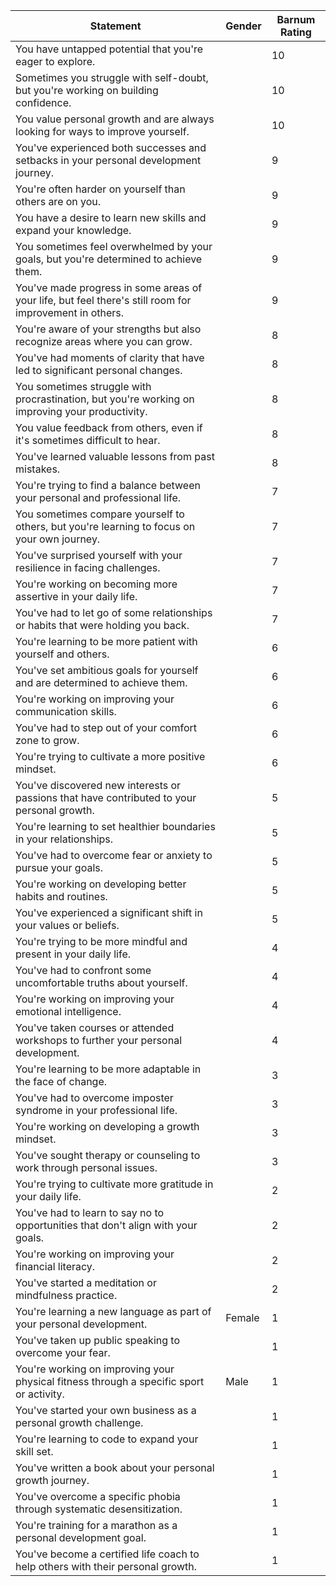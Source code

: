 | Statement | Gender | Barnum Rating |
|-----------|--------|---------------|
| You have untapped potential that you're eager to explore. | | 10 |
| Sometimes you struggle with self-doubt, but you're working on building confidence. | | 10 |
| You value personal growth and are always looking for ways to improve yourself. | | 10 |
| You've experienced both successes and setbacks in your personal development journey. | | 9 |
| You're often harder on yourself than others are on you. | | 9 |
| You have a desire to learn new skills and expand your knowledge. | | 9 |
| You sometimes feel overwhelmed by your goals, but you're determined to achieve them. | | 9 |
| You've made progress in some areas of your life, but feel there's still room for improvement in others. | | 9 |
| You're aware of your strengths but also recognize areas where you can grow. | | 8 |
| You've had moments of clarity that have led to significant personal changes. | | 8 |
| You sometimes struggle with procrastination, but you're working on improving your productivity. | | 8 |
| You value feedback from others, even if it's sometimes difficult to hear. | | 8 |
| You've learned valuable lessons from past mistakes. | | 8 |
| You're trying to find a balance between your personal and professional life. | | 7 |
| You sometimes compare yourself to others, but you're learning to focus on your own journey. | | 7 |
| You've surprised yourself with your resilience in facing challenges. | | 7 |
| You're working on becoming more assertive in your daily life. | | 7 |
| You've had to let go of some relationships or habits that were holding you back. | | 7 |
| You're learning to be more patient with yourself and others. | | 6 |
| You've set ambitious goals for yourself and are determined to achieve them. | | 6 |
| You're working on improving your communication skills. | | 6 |
| You've had to step out of your comfort zone to grow. | | 6 |
| You're trying to cultivate a more positive mindset. | | 6 |
| You've discovered new interests or passions that have contributed to your personal growth. | | 5 |
| You're learning to set healthier boundaries in your relationships. | | 5 |
| You've had to overcome fear or anxiety to pursue your goals. | | 5 |
| You're working on developing better habits and routines. | | 5 |
| You've experienced a significant shift in your values or beliefs. | | 5 |
| You're trying to be more mindful and present in your daily life. | | 4 |
| You've had to confront some uncomfortable truths about yourself. | | 4 |
| You're working on improving your emotional intelligence. | | 4 |
| You've taken courses or attended workshops to further your personal development. | | 4 |
| You're learning to be more adaptable in the face of change. | | 3 |
| You've had to overcome imposter syndrome in your professional life. | | 3 |
| You're working on developing a growth mindset. | | 3 |
| You've sought therapy or counseling to work through personal issues. | | 3 |
| You're trying to cultivate more gratitude in your daily life. | | 2 |
| You've had to learn to say no to opportunities that don't align with your goals. | | 2 |
| You're working on improving your financial literacy. | | 2 |
| You've started a meditation or mindfulness practice. | | 2 |
| You're learning a new language as part of your personal development. | Female | 1 |
| You've taken up public speaking to overcome your fear. | | 1 |
| You're working on improving your physical fitness through a specific sport or activity. | Male | 1 |
| You've started your own business as a personal growth challenge. | | 1 |
| You're learning to code to expand your skill set. | | 1 |
| You've written a book about your personal growth journey. | | 1 |
| You've overcome a specific phobia through systematic desensitization. | | 1 |
| You're training for a marathon as a personal development goal. | | 1 |
| You've become a certified life coach to help others with their personal growth. | | 1 |
